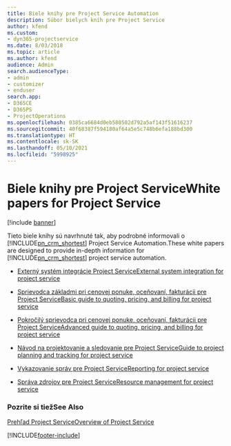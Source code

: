 ```yaml
---
title: Biele knihy pre Project Service Automation
description: Súbor bielych kníh pre Project Service
author: kfend
ms.custom:
- dyn365-projectservice
ms.date: 8/03/2018
ms.topic: article
ms.author: kfend
audience: Admin
search.audienceType:
- admin
- customizer
- enduser
search.app:
- D365CE
- D365PS
- ProjectOperations
ms.openlocfilehash: 0385ca6684d0eb580502d792a5af143f51616237
ms.sourcegitcommit: 40f68387f594180af64a5e5c748b6efa188bd300
ms.translationtype: HT
ms.contentlocale: sk-SK
ms.lasthandoff: 05/10/2021
ms.locfileid: "5998925"
---
```

# <a name="white-papers-for-project-service"></a><span data-ttu-id="e8a44-103">Biele knihy pre Project Service</span><span class="sxs-lookup"><span data-stu-id="e8a44-103">White papers for Project Service</span></span>

[!include [banner](../includes/psa-now-project-operations.md)]

<span data-ttu-id="e8a44-104">Tieto biele knihy sú navrhnuté tak, aby podrobné informovali o [!INCLUDE[pn_crm_shortest](../includes/pn-crm-shortest.md)] Project Service Automation.</span><span class="sxs-lookup"><span data-stu-id="e8a44-104">These white papers are designed to provide in-depth information for [!INCLUDE[pn_crm_shortest](../includes/pn-crm-shortest.md)] project service automation.</span></span>

-   [<span data-ttu-id="e8a44-105">Externý systém integrácie Project Service</span><span class="sxs-lookup"><span data-stu-id="e8a44-105">External system integration for project service</span></span>](https://go.microsoft.com/fwlink/?LinkId=825445)

-   [<span data-ttu-id="e8a44-106">Sprievodca základmi pri cenovej ponuke, oceňovaní, fakturácii pre Project Service</span><span class="sxs-lookup"><span data-stu-id="e8a44-106">Basic guide to quoting, pricing, and billing for project service</span></span>](https://go.microsoft.com/fwlink/?LinkId=825241)

-   [<span data-ttu-id="e8a44-107">Pokročilý sprievodca pri cenovej ponuke, oceňovaní, fakturácii pre Project Service</span><span class="sxs-lookup"><span data-stu-id="e8a44-107">Advanced guide to quoting, pricing, and billing for project service</span></span>](https://go.microsoft.com/fwlink/?LinkId=825242)

-   [<span data-ttu-id="e8a44-108">Návod na projektovanie a sledovanie pre Project Service</span><span class="sxs-lookup"><span data-stu-id="e8a44-108">Guide to project planning and tracking for project service</span></span>](https://go.microsoft.com/fwlink/?LinkId=825243)

-   [<span data-ttu-id="e8a44-109">Vykazovanie správ pre Project Service</span><span class="sxs-lookup"><span data-stu-id="e8a44-109">Reporting for project service</span></span>](https://go.microsoft.com/fwlink/?LinkId=825446)

-   [<span data-ttu-id="e8a44-110">Správa zdrojov pre Project Service</span><span class="sxs-lookup"><span data-stu-id="e8a44-110">Resource management for project service</span></span>](https://go.microsoft.com/fwlink/?LinkId=825244)

### <a name="see-also"></a><span data-ttu-id="e8a44-111">Pozrite si tiež</span><span class="sxs-lookup"><span data-stu-id="e8a44-111">See Also</span></span>
 [<span data-ttu-id="e8a44-112">Prehľad Project Service</span><span class="sxs-lookup"><span data-stu-id="e8a44-112">Overview of Project Service</span></span>](../psa/overview.md)


[!INCLUDE[footer-include](../includes/footer-banner.md)]